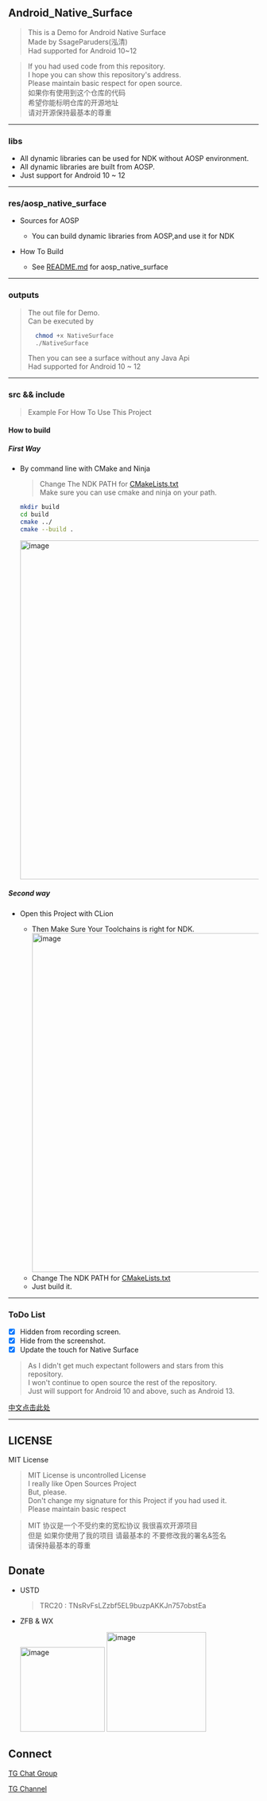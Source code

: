 ## Android_Native_Surface


> This is a Demo for Android Native Surface <br>
> Made by SsageParuders(泓清)<br>
> Had supported for Android 10~12<br>

> If you had used code from this repository.<br>
> I hope you can show this repository's address.<br>
> Please maintain basic respect for open source.<br>
> 如果你有使用到这个仓库的代码<br>
> 希望你能标明仓库的开源地址<br>
> 请对开源保持最基本的尊重<br>

---

### libs

- All dynamic libraries can be used for NDK without AOSP environment.<br>
- All dynamic libraries are built from AOSP.<br>
- Just support for Android 10 ~ 12<br>

---

### res/aosp_native_surface

- Sources for AOSP
    
    - You can build dynamic libraries from AOSP,and use it for NDK

- How To Build 

    - See [README.md](./res/aosp_native_surface/README.md) for aosp_native_surface

---

### outputs 

> The out file for Demo.<br>
> Can be executed by 
>   ```bash
>     chmod +x NativeSurface
>     ./NativeSurface
>   ```
> Then you can see a surface without any Java Api<br>
> Had supported for Android 10 ~ 12

---

### src && include

> Example For How To Use This Project

#### How to build

##### First Way

- By command line with CMake and Ninja

    > Change The NDK PATH for [CMakeLists.txt](https://github.com/SsageParuders/Android_Native_Surface/blob/e578428618899ec3bb1f4dcebba985a731b04606/CMakeLists.txt#L8)<br>
      Make sure you can use cmake and ninja on your path.

    ```bash
    mkdir build
    cd build
    cmake ../
    cmake --build .
  ```

   <img width="681" alt="image" src="https://raw.githubusercontent.com/SsageParuders/RES/master/img/202208270207345.png">

##### Second way

- Open this Project with CLion
    
  - Then Make Sure Your Toolchains is right for NDK.
    <img width="681" alt="image" src="https://raw.githubusercontent.com/SsageParuders/RES/master/img/202208270243940.png">
  - Change The NDK PATH for [CMakeLists.txt](https://github.com/SsageParuders/Android_Native_Surface/blob/e578428618899ec3bb1f4dcebba985a731b04606/CMakeLists.txt#L8)
  - Just build it.

---

### ToDo List

- [x] Hidden from recording screen.
- [x] Hide from the screenshot.
- [x] Update the touch for Native Surface

> As I didn't get much expectant followers and stars from this repository.<br>
> I won't continue to open source the rest of the repository.<br>
> Just will support for Android 10 and above, such as Android 13.<br>

[中文点击此处](./Chinese.md)

---

## LICENSE

MIT License

> MIT License is uncontrolled License<br>
> I really like Open Sources Project<br>
> But, please.<br>
> Don't change my signature for this Project if you had used it.<br>
> Please maintain basic respect<br>

> MIT 协议是一个不受约束的宽松协议 我很喜欢开源项目<br>
> 但是 如果你使用了我的项目 请最基本的 不要修改我的署名&签名<br>
> 请保持最基本的尊重<br>

## Donate

- USTD
  > TRC20 : TNsRvFsLZzbf5EL9buzpAKKJn757obstEa

- ZFB & WX

  <img width="170" alt="image" src="https://raw.githubusercontent.com/SsageParuders/RES/master/img/202208270304053.png">
  <img width="200" alt="image" src="https://raw.githubusercontent.com/SsageParuders/RES/master/img/202208270301440.png">

## Connect

[TG Chat Group](https://t.me/+9Q9_NQHuAotlMjFl)

[TG Channel](https://t.me/SsageParudersHack)
